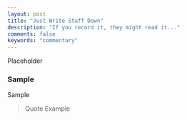```yaml
---
layout: post
title: "Just Write Stuff Down"
description: "If you record it, they might read it..."
comments: false
keywords: "commentary"
---
```


Placeholder

### Sample

Sample

> Quote Example